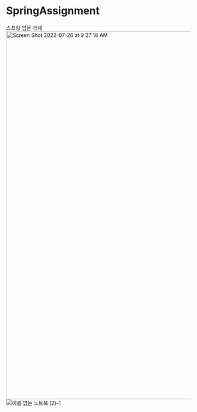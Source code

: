 # SpringAssignment
스프링 입문 과제
<img width="1003" alt="Screen Shot 2022-07-26 at 9 27 18 AM" src="https://user-images.githubusercontent.com/98302518/180897075-f0a5d296-9ff4-4bf8-b0fa-2caab608454f.png">
![이름 없는 노트북 (2)-1](https://user-images.githubusercontent.com/98302518/180897136-59d665d3-de7b-4212-bb88-bee0c74f82e4.jpg)
